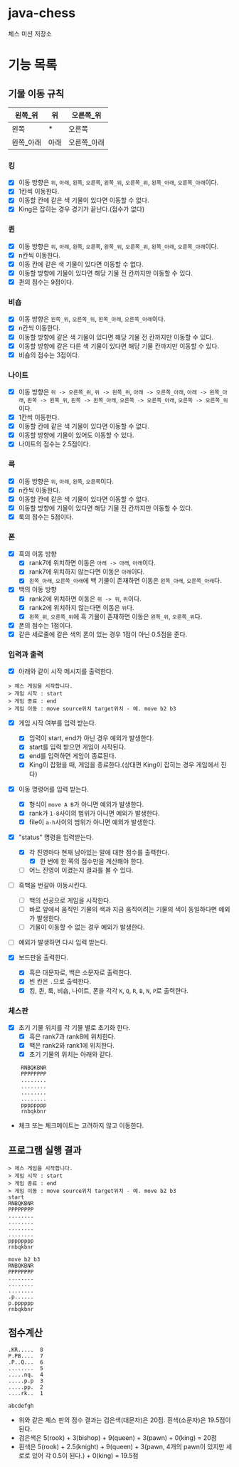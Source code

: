 # java-chess

체스 미션 저장소

# 기능 목록

## 기물 이동 규칙
| 왼쪽_위  | 위     | 오른쪽_위  |
|-------|-------|--------|
| 왼쪽    | *     | 오른쪽    |
| 왼쪽_아래 | 아래    | 오른쪽_아래 |

### 킹
- [x] 이동 방향은 `위`, `아래`, `왼쪽`, `오른쪽`, `왼쪽_위`, `오른쪽_위`, `왼쪽_아래`, `오른쪽_아래`이다.
- [x] 1칸씩 이동한다.
- [x] 이동할 칸에 같은 색 기물이 있다면 이동할 수 없다.
- [x] King은 잡히는 경우 경기가 끝난다.(점수가 없다)

### 퀸
- [x] 이동 방향은 `위`, `아래`, `왼쪽`, `오른쪽`, `왼쪽_위`, `오른쪽_위`, `왼쪽_아래`, `오른쪽_아래`이다.
- [x] n칸씩 이동한다.
- [x] 이동 칸에 같은 색 기물이 있다면 이동할 수 없다.
- [x] 이동할 방향에 기물이 있다면 해당 기물 전 칸까지만 이동할 수 있다.
- [x] 퀸의 점수는 9점이다.

### 비숍
- [x] 이동 방향은 `왼쪽_위`, `오른쪽_위`, `왼쪽_아래`, `오른쪽_아래`이다.
- [x] n칸씩 이동한다.
- [x] 이동할 방향에 같은 색 기물이 있다면 해당 기물 전 칸까지만 이동할 수 있다.
- [x] 이동할 방향에 같은 다른 색 기물이 있다면 해당 기물 칸까지만 이동할 수 있다.
- [x] 비숌의 점수는 3점이다.

### 나이트
- [x] 이동 방향은 `위 -> 오른쪽_위`, `위 -> 왼쪽_위`, `아래 -> 오른쪽_아래`, `아래 -> 왼쪽_아래`,
      `왼쪽 -> 왼쪽_위`, `왼쪽 -> 왼쪽_아래`, `오른쪽 -> 오른쪽_아래`, `오른쪽 -> 오른쪽_위`이다.
- [x] 1칸씩 이동한다.
- [x] 이동할 칸에 같은 색 기물이 있다면 이동할 수 없다.
- [x] 이동할 방향에 기물이 있어도 이동할 수 있다.
- [x] 나이트의 점수는 2.5점이다.

### 룩
- [x] 이동 방향은 `위`, `아래`, `왼쪽`, `오른쪽`이다.
- [x] n칸씩 이동한다.
- [x] 이동할 칸에 같은 색 기물이 있다면 이동할 수 없다.
- [x] 이동할 방향에 기물이 있다면 해당 기물 전 칸까지만 이동할 수 있다.
- [x] 룩의 점수는 5점이다.

### 폰
- [x] 흑의 이동 방향
  - [x] rank7에 위치하면 이동은 `아래 -> 아래`, `아래`이다.
  - [x] rank7에 위치하지 않는다면 이동은 `아래`이다.
  - [x] `왼쪽_아래`, `오른쪽_아래`에 백 기물이 존재하면 이동은 `왼쪽_아래`, `오른쪽_아래`다.

- [x] 백의 이동 방향
  - [x] rank2에 위치하면 이동은 `위 -> 위`, `위`이다.
  - [x] rank2에 위치하지 않는다면 이동은 `위`다.
  - [x] `왼쪽_위`, `오른쪽_위`에 흑 기물이 존재하면 이동은 `왼쪽_위`, `오른쪽_위`다.

- [x] 폰의 점수는 1점이다.
- [x] 같은 세로줄에 같은 색의 폰이 있는 경우 1점이 아닌 0.5점을 준다.

### 입력과 출력
- [x] 아래와 같이 시작 메시지를 출력한다.
```
> 체스 게임을 시작합니다.
> 게임 시작 : start
> 게임 종료 : end
> 게임 이동 : move source위치 target위치 - 예. move b2 b3
```
- [x] 게임 시작 여부를 입력 받는다.
  - [x] 입력이 start, end가 아닌 경우 예외가 발생한다.
  - [x] start를 입력 받으면 게임이 시작된다.
  - [x] end를 입력하면 게임이 종료된다.
  - [x] King이 잡혔을 때, 게임을 종료한다.(상대편 King이 잡히는 경우 게임에서 진다)
- [x] 이동 명령어를 입력 받는다.
  - [x] 형식이 `move A B`가 아니면 예외가 발생한다.
  - [x] rank가 `1-8`사이의 범위가 아니면 예외가 발생한다.
  - [x] file이 `a-h`사이의 범위가 아니면 예외가 발생한다.
- [x] "status" 명령을 입력받는다.
  - [x] 각 진영마다 현재 남아있는 말에 대한 점수를 출력한다.
    - [x] 한 번에 한 쪽의 점수만을 계산해야 한다.
  - [ ] 어느 진영이 이겼는지 결과를 볼 수 있다.
- [ ] 흑백을 번갈아 이동시킨다.
  - [ ] 백의 선공으로 게임을 시작한다.
  - [ ] 바로 앞에서 움직인 기물의 색과 지금 움직이려는 기물의 색이 동일하다면 예외가 발생한다.
  - [ ] 기물이 이동할 수 없는 경우 예외가 발생한다.

- [ ] 예외가 발생하면 다시 입력 받는다.

- [x] 보드판을 출력한다.
  - [x] 흑은 대문자로, 백은 소문자로 출력한다.
  - [x] 빈 칸은 `.`으로 출력한다.
  - [x] 킹, 퀸, 룩, 비숍, 나이트, 폰을 각각 `K`, `Q`, `R`, `B`, `N`, `P`로 출력한다.

### 체스판
- [x] 초기 기물 위치를 각 기물 별로 초기화 한다.
  - [x] 흑은 rank7과 rank8에 위치한다.
  - [x] 백은 rank2와 rank1에 위치한다.
  - [x] 초기 기물의 위치는 아래와 같다.
```    
    RNBQKBNR
    PPPPPPPP
    ........
    ........
    ........
    ........
    pppppppp
    rnbqkbnr
```

- 체크 또는 체크메이트는 고려하지 않고 이동한다.

## 프로그램 실행 결과

```
> 체스 게임을 시작합니다.
> 게임 시작 : start
> 게임 종료 : end
> 게임 이동 : move source위치 target위치 - 예. move b2 b3
start
RNBQKBNR
PPPPPPPP
........
........
........
........
pppppppp
rnbqkbnr

move b2 b3
RNBQKBNR
PPPPPPPP
........
........
........
.p......
p.pppppp
rnbqkbnr
```

## 점수계산
```
.KR.....  8
P.PB....  7
.P..Q...  6
........  5
.....nq.  4
.....p.p  3
.....pp.  2
....rk..  1

abcdefgh
```
- 위와 같은 체스 판의 점수 결과는 검은색(대문자)은 20점. 흰색(소문자)은 19.5점이 된다.
- 검은색은 5(rook) + 3(bishop) + 9(queen) + 3(pawn) + 0(king) = 20점
- 흰색은 5(rook) + 2.5(knight) + 9(queen) + 3(pawn, 4개의 pawn이 있지만 세로로 있어 각 0.5이 된다.) + 0(king) = 19.5점
